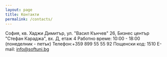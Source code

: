 ```yaml
---
layout: page
title: Контакти
permalink: /contacts/
---
```


София, кв. Хаджи Димитър, ул. "Васил Кънчев" 26,
Бизнес център "Стефан Караджа", вх. Д, етаж 4
Работно време: 10:00 - 18:00 (понеделник - петък)
Телефон:+359 899 55 55 92
Пощенски код: 1510
E-mail: info@softuni.bg 
